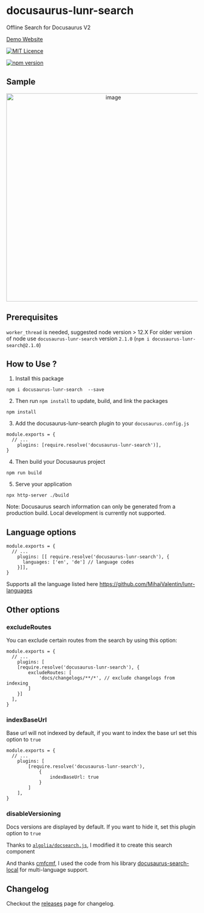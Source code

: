 
# docusaurus-lunr-search
Offline Search for Docusaurus V2

[Demo Website](https://lelouch77.github.io/docusaurus-lunr-search-demo/)

 [![MIT Licence](https://img.shields.io/github/license/lelouch77/docusaurus-lunr-search)](#)

[![npm version](https://badge.fury.io/js/docusaurus-lunr-search.svg)](https://www.npmjs.com/package/docusaurus-lunr-search)

## Sample
<p align="center">
<img width="548" alt="image" src="https://user-images.githubusercontent.com/20218070/211132504-07370011-2b3b-434e-8e2d-10159672a4eb.png">
</p>


## Prerequisites
`worker_thread` is needed, suggested node version > 12.X
For older version of node use `docusaurus-lunr-search` version `2.1.0`
(`npm i docusaurus-lunr-search@2.1.0`)

## How to Use ?
1. Install this package
```
npm i docusaurus-lunr-search  --save
```
2. Then run `npm install` to update, build, and link the packages
```
npm install
```
3. Add the docusaurus-lunr-search plugin to your `docusaurus.config.js`
```
module.exports = {
  // ...
    plugins: [require.resolve('docusaurus-lunr-search')],
}
```

4. Then build your Docusaurus project
```
npm run build
```
5. Serve your application
```
npx http-server ./build
```

Note: Docusaurus search information can only be generated from a production build. Local development is currently not supported.

## Language options
```
module.exports = {
  // ...
    plugins: [[ require.resolve('docusaurus-lunr-search'), {
      languages: ['en', 'de'] // language codes
    }]],
}
```
Supports all the language listed here https://github.com/MihaiValentin/lunr-languages

## Other options

### excludeRoutes

You can exclude certain routes from the search by using this option:

```
module.exports = {
  // ...
    plugins: [
    [require.resolve('docusaurus-lunr-search'), {
        excludeRoutes: [
            'docs/changelogs/**/*', // exclude changelogs from indexing
        ]
    }]
  ],
}
```
### indexBaseUrl
Base url will not indexed by default, if you want to index the base url set this option to `true`
```
module.exports = {
  // ...
    plugins: [
        [require.resolve('docusaurus-lunr-search'),
            {
                indexBaseUrl: true
            }
        ]
    ],
}
```

### disableVersioning
Docs versions are displayed by default. If you want to hide it, set this plugin option to `true`


Thanks to [`algolia/docsearch.js`](https://github.com/algolia/docsearch), I modified it to create this search component 

And thanks [cmfcmf](https://github.com/cmfcmf), I used the code from his library [docusaurus-search-local](https://github.com/cmfcmf/docusaurus-search-local) for multi-language support.

## Changelog
Checkout the [releases](https://github.com/lelouch77/docusaurus-lunr-search/releases) page for changelog. 
